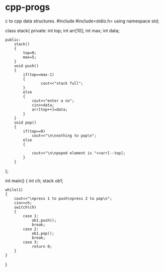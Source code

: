 # cpp-progs
c to cpp data structures.
#include<iostream>
#include<stdio.h>
using namespace std;

class stack{
	private:
		 int top;
		 int arr[10];
		 int max;
		 int data;
		 
	public:
		stack()
		{
			top=0;
			max=5;
		}
		void push()
		{
			if(top==max-1)
			{
					cout<<"stack full";
			}
			else
			{
				cout<<"enter a no";
				cin>>data;
				arr[top++]=data;
			}
		} 
		void pop()
		{
			if(top==0)
				cout<<"\n\nnothing to pop\n";
			else
			{
				
				cout<<"\n\npoped element is "<<arr[--top];
			}
		}
};

int main()
{
	int ch;
	stack ob1;
	
	while(1)
	{
		cout<<"\npress 1 to push\npress 2 to pop\n";
		cin>>ch;
		switch(ch)
		{
			case 1:
				ob1.push();
				break;
			case 2:
				ob1.pop();
				break;
			case 3:
				return 0;
		}
	}
}
